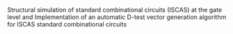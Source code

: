 Structural simulation of standard combinational circuits (ISCAS) at the gate level and Implementation of an automatic D-test vector generation algorithm for ISCAS standard combinational circuits
